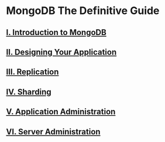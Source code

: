 # MongoDB The Definitive Guide

## [Ⅰ. Introduction to MongoDB](./part1.md)

## [Ⅱ. Designing Your Application](./part2.md)

## [Ⅲ. Replication](./part3.md)

## [Ⅳ. Sharding](./part4.md)

## [Ⅴ. Application Administration](./part5.md)

## [Ⅵ. Server Administration](./part6.md)
